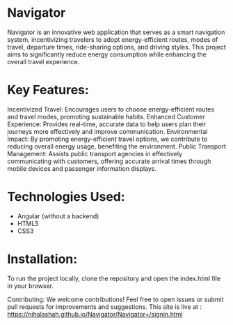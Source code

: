 # Navigator

Navigator is an innovative web application that serves as a smart navigation system, incentivizing travelers to adopt energy-efficient routes, modes of travel, departure times, ride-sharing options, and driving styles. This project aims to significantly reduce energy consumption while enhancing the overall travel experience.

# Key Features:
Incentivized Travel: Encourages users to choose energy-efficient routes and travel modes, promoting sustainable habits.
Enhanced Customer Experience: Provides real-time, accurate data to help users plan their journeys more effectively and improve communication.
Environmental Impact: By promoting energy-efficient travel options, we contribute to reducing overall energy usage, benefiting the environment.
Public Transport Management: Assists public transport agencies in effectively communicating with customers, offering accurate arrival times through mobile devices and passenger information displays.

# Technologies Used:
- Angular (without a backend)
- HTML5
- CSS3


# Installation:
To run the project locally, clone the repository and open the index.html file in your browser.

Contributing:
We welcome contributions! Feel free to open issues or submit pull requests for improvements and suggestions.
This site is live at :
https://nihalashah.github.io/Navigator/Navigator+/signin.html 

